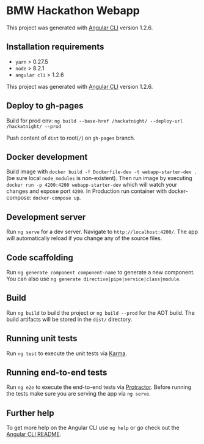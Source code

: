 # BMW Hackathon Webapp

This project was generated with [Angular CLI](https://github.com/angular/angular-cli) version 1.2.6.

## Installation requirements

- `yarn` > 0.27.5
- `node` > 8.2.1
- `angular cli` > 1.2.6

This project was generated with [Angular CLI](https://github.com/angular/angular-cli) version 1.2.6.

## Deploy to gh-pages

Build for prod env: `ng build --base-href /hackatnight/ --deploy-url /hackatnight/ --prod`

Push content of `dist` to root(`/`) on `gh-pages` branch.

## Docker development

Build image with `docker build -f Dockerfile-dev -t webapp-starter-dev .` (be sure local `node_modules` is non-existent).
Then run image by executing `docker run -p 4200:4200 webapp-starter-dev` which will watch your changes and expose port `4200`.
In Production run container with docker-compose: `docker-compose up`.

## Development server

Run `ng serve` for a dev server. Navigate to `http://localhost:4200/`. The app will automatically reload if you change any of the source files.

## Code scaffolding

Run `ng generate component component-name` to generate a new component. You can also use `ng generate directive|pipe|service|class|module`.

## Build

Run `ng build` to build the project or `ng build --prod` for the AOT build. The build artifacts will be stored in the `dist/` directory.

## Running unit tests

Run `ng test` to execute the unit tests via [Karma](https://karma-runner.github.io).

## Running end-to-end tests

Run `ng e2e` to execute the end-to-end tests via [Protractor](http://www.protractortest.org/).
Before running the tests make sure you are serving the app via `ng serve`.

## Further help

To get more help on the Angular CLI use `ng help` or go check out the [Angular CLI README](https://github.com/angular/angular-cli/blob/master/README.md).
